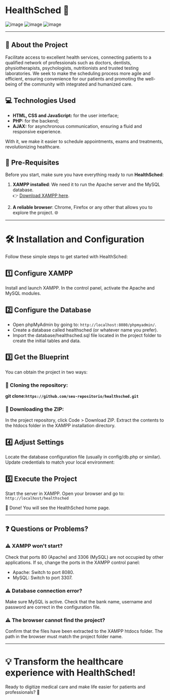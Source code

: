 # HealthSched 🏥

![image](https://github.com/user-attachments/assets/783a5b43-0818-4f81-b5e4-7f7a0add243f)
![image](https://github.com/user-attachments/assets/5b5bc460-c49d-49a5-a988-3ffd9caac7e1)
![image](https://github.com/user-attachments/assets/6f8b2539-476e-477a-a214-5cf214446764)

---

## 🌟 About the Project

Facilitate access to excellent health services, connecting patients to a qualified network of professionals such as doctors, dentists, physiotherapists, psychologists, nutritionists and trusted testing laboratories. 
We seek to make the scheduling process more agile and efficient, ensuring convenience for our patients and promoting the well-being of the community with integrated and humanized care.

## 💻 Technologies Used

- **HTML, CSS and JavaScript:** for the user interface;
- **PHP:** for the backend;
- **AJAX:** for asynchronous communication, ensuring a fluid and responsive experience.

With it, we make it easier to schedule appointments, exams and treatments, revolutionizing healthcare.

## 🚀 Pre-Requisites  

Before you start, make sure you have everything ready to run **HealthSched**:

1. **XAMPP installed**: We need it to run the Apache server and the MySQL database.  
   👉 [Download XAMPP here](https://www.apachefriends.org/index.html).

2. **A reliable browser**: Chrome, Firefox or any other that allows you to explore the project. 🌐  

---

# 🛠️ Installation and Configuration

Follow these simple steps to get started with HealthSched:

## 1️⃣ Configure XAMPP

Install and launch XAMPP. In the control panel, activate the Apache and MySQL modules.

## 2️⃣ Configure the Database

- Open phpMyAdmin by going to: ``http://localhost:8080/phpmyadmin/``.
- Create a database called healthsched (or whatever name you prefer).
- Import the database/healthsched.sql file located in the project folder to create the initial tables and data.

## 3️⃣ Get the Blueprint

You can obtain the project in two ways:

### 🔸 Cloning the repository:

**git clone: ​​``https://github.com/seu-repositorio/healthsched.git``**

### 🔸 Downloading the ZIP:

In the project repository, click Code > Download ZIP. 
Extract the contents to the htdocs folder in the XAMPP installation directory.

## 4️⃣ Adjust Settings

Locate the database configuration file (usually in config/db.php or similar). Update credentials to match your local environment:

## 5️⃣ Execute the Project

Start the server in XAMPP. Open your browser and go to: ``http://localhost/healthsched``

🎉 Done! You will see the HealthSched home page.

---

## ❓ Questions or Problems?

### ⚠️ XAMPP won't start?

Check that ports 80 (Apache) and 3306 (MySQL) are not occupied by other applications. If so, change the ports in the XAMPP control panel:

- Apache: Switch to port 8080.
- MySQL: Switch to port 3307.

### ⚠️ Database connection error?

Make sure MySQL is active. Check that the bank name, username and password are correct in the configuration file.

### ⚠️ The browser cannot find the project?

Confirm that the files have been extracted to the XAMPP htdocs folder. The path in the browser must match the project folder name.

---

# 💡 Transform the healthcare experience with HealthSched!

Ready to digitize medical care and make life easier for patients and professionals? 🚀